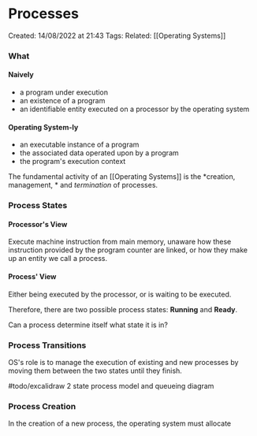 # Processes
Created: 14/08/2022 at 21:43
Tags: 
Related: [[Operating Systems]]

### What
#### Naively
- a program under execution
- an existence of a program
- an identifiable entity executed on a processor by the operating system

#### Operating System-ly
- an executable instance of a program
- the associated data operated upon by a program
- the program's execution context

The fundamental activity of an [[Operating Systems]] is the *creation, management, * and *termination* of processes.

### Process States
#### Processor's View
Execute machine instruction from main memory, unaware how these instruction provided by the program counter are linked, or how they make up an entity we call a process.

#### Process' View
Either being executed by the processor, or is waiting to be executed.

Therefore, there are two possible process states: **Running** and **Ready**.

Can a process determine itself what state it is in?

### Process Transitions
OS's role is to manage the execution of existing and new processes by moving them between the two states until they finish.

#todo/excalidraw 2 state process model and queueing diagram

### Process Creation
In the creation of a new process, the operating system must allocate 
